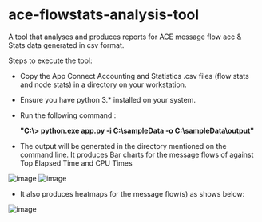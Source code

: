 # ace-flowstats-analysis-tool
A tool that analyses and produces reports for ACE message flow acc &amp; Stats data generated in csv format. 

Steps to execute the tool:

- Copy the App Connect Accounting and Statistics .csv files (flow stats and node stats) in a directory on your workstation.

- Ensure you have python 3.*   installed on your system.

- Run the following command :

  **"C:\\> python.exe app.py -i C:\sampleData -o C:\sampleData\output"**


- The output will be generated in the directory mentioned on the command line. It produces Bar charts for the message flows of against Top Elapsed Time and CPU Times 

![image](https://user-images.githubusercontent.com/11312111/176396073-6fa2c5d5-5403-4d57-8f7d-3e55e66b28f6.png)     ![image](https://user-images.githubusercontent.com/11312111/176396659-3ab8ba73-046d-445d-a200-b3c87de7b5dd.png)


- It also produces heatmaps for the message flow(s) as shows below:

![image](https://user-images.githubusercontent.com/11312111/176395092-59067702-1d6c-4b09-86fe-d6307e7abfd5.png)
